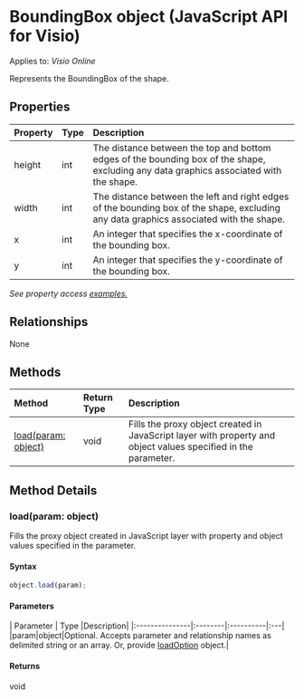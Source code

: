 # BoundingBox object (JavaScript API for Visio)

Applies to: _Visio Online_

Represents the BoundingBox of the shape.

## Properties

| Property	   | Type	|Description|
|:---------------|:--------|:----------|
|height|int|The distance between the top and bottom edges of the bounding box of the shape, excluding any data graphics associated with the shape.|
|width|int|The distance between the left and right edges of the bounding box of the shape, excluding any data graphics associated with the shape.|
|x|int|An integer that specifies the x-coordinate of the bounding box.|
|y|int|An integer that specifies the y-coordinate of the bounding box.|

_See property access [examples.](#property-access-examples)_

## Relationships
None


## Methods

| Method		   | Return Type	|Description|
|:---------------|:--------|:----------|
|[load(param: object)](#loadparam-object)|void|Fills the proxy object created in JavaScript layer with property and object values specified in the parameter.|

## Method Details


### load(param: object)
Fills the proxy object created in JavaScript layer with property and object values specified in the parameter.

#### Syntax
```js
object.load(param);
```

#### Parameters
| Parameter	   | Type	|Description|
|:---------------|:--------|:----------|:---|
|param|object|Optional. Accepts parameter and relationship names as delimited string or an array. Or, provide [loadOption](loadoption.md) object.|

#### Returns
void
